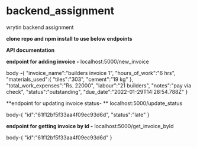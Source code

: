 # backend_assignment
wrytin backend assignment

**clone repo and npm install to use below endpoints**


**API documentation**

**endpoint for adding invoice -**
localhost:5000/new_invoice

body -{
    "invoice_name":"builders invoice 1",
    "hours_of_work":"6 hrs",
    "materials_used":{
        "tiles":"303",
        "cement":"19 kg"
    },
    "total_work_expenses":"Rs. 22000",
    "labour":"21 builders",
    "notes":"pay via check",
    "status":"outstanding",
    "due_date":"2022-01-29T14:28:54.788Z"
}


**endpoint for updating invoice status- **
localhost:5000/update_status

body-{
    "id":"61f12bf5f33aa4f09ec93d6d",
    "status":"late"
}


**endpoint for getting invoice by id -**
localhost:5000/get_invoice_byId

body-{
    "id":"61f12bf5f33aa4f09ec93d6d"
}
